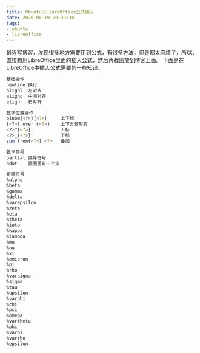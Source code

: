 ```yaml
---
title: Ubuntu上LibreOffice公式输入
date: 2020-08-19 20:39:38
tags:
- ubuntu
- libreoffice
---
```

最近写博客，发现很多地方需要用到公式，有很多方法，但是都太麻烦了，所以，直接想用LibreOffice里面的插入公式，然后再截图放到博客上面。
下面是在LibreOffice中插入公式需要的一些知识。
<!-- more -->
```bash
基础操作
newline 换行
alignl  左对齐
alignc  中间对齐
alignr  右对齐

数学位置操作
binom{<?>}{<?>}     上下标
{<?>} over {<?>}    上下分数形式
<?>^{<?>}           上标
<?>_{<?>}           下标
sum from{<?>} <?>   叠加

数学符号
partial 偏导符号
odot    圆圈里有一个点

希腊符号
%alpha
%beta
%gamma
%delta
%varepsilon
%zeta
%eta
%theta
%iota
%kappa
%lambda
%mu
%nu 
%xi 
%omicron 
%pi 
%rho 
%varsigma
%sigma 
%tau 
%upsilon 
%varphi 
%chi 
%psi 
%omega 
%vartheta
%phi 
%varpi 
%varrho 
%epsilon
```

